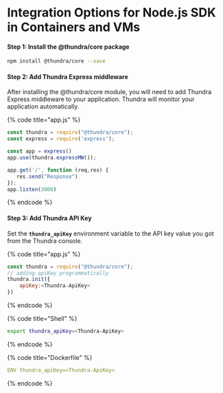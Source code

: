 # Integration Options for Node.js SDK in Containers and VMs

#### Step 1: Install the @thundra/core package

```bash
npm install @thundra/core --save
```

#### Step 2: Add Thundra Express middleware &#x20;

After installing the @thundra/core module, you will need to add Thundra Express middleware to your application. Thundra will monitor your application automatically.

{% code title="app.js" %}
```javascript
const thundra = require("@thundra/core");
const express = require('express');

const app = express()
app.use(thundra.expressMW());

app.get('/', function (req,res) {
   res.send("Response")
});
app.listen(3000)
```
{% endcode %}

#### Step 3: Add Thundra API Key

Set the **`thundra_apiKey`** environment variable to the API key value you got from the Thundra console.

{% code title="app.js" %}
```javascript
const thundra = require("@thundra/core");
// adding apiKey programmatically 
thundra.init({
    apiKey:<Thundra-ApiKey>
})
```
{% endcode %}

{% code title="Shell" %}
```bash
export thundra_apiKey=<Thundra-ApiKey>
```
{% endcode %}

{% code title="Dockerfile" %}
```yaml
ENV thundra_apiKey=<Thundra-ApiKey>
```
{% endcode %}
